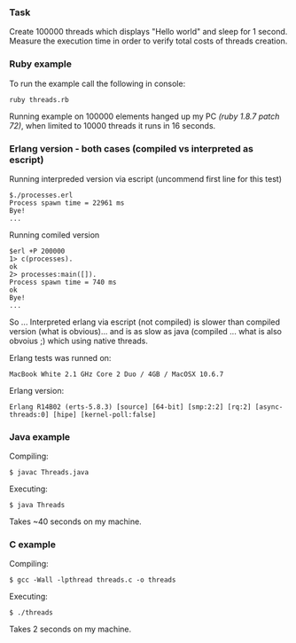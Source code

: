 ### Task

Create 100000 threads which displays "Hello world" and sleep for 1
second. Measure the execution time in order to verify total costs of
threads creation.

### Ruby example
To run the example call the following in console:

    ruby threads.rb

Running example on 100000 elements hanged up my PC _(ruby 1.8.7 patch 72)_, when limited to 10000 threads it runs in 16 seconds.

### Erlang version - both cases (compiled vs interpreted as escript)

Running interpreded version via escript (uncommend first line for this test)

    $./processes.erl
    Process spawn time = 22961 ms
    Bye!
    ...

Running comiled version

    $erl +P 200000
    1> c(processes).
    ok
    2> processes:main([]).
    Process spawn time = 740 ms
    ok
    Bye!
    ...

So ... Interpreted erlang via escript (not compiled) is slower than compiled version (what is obvious)... and is as slow as java (compiled ... what is also obvoius ;) which using native threads.

Erlang tests was runned on:

    MacBook White 2.1 GHz Core 2 Duo / 4GB / MacOSX 10.6.7

Erlang version:

    Erlang R14B02 (erts-5.8.3) [source] [64-bit] [smp:2:2] [rq:2] [async-threads:0] [hipe] [kernel-poll:false]

### Java example

Compiling:

    $ javac Threads.java

Executing:

    $ java Threads

Takes ~40 seconds on my machine.

### C example

Compiling:

    $ gcc -Wall -lpthread threads.c -o threads

Executing:

    $ ./threads

Takes 2 seconds on my machine.
